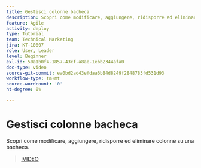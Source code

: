 ```yaml
---
title: Gestisci colonne bacheca
description: Scopri come modificare, aggiungere, ridisporre ed eliminare colonne su una bacheca.
feature: Agile
activity: deploy
type: Tutorial
team: Technical Marketing
jira: KT-10807
role: User, Leader
level: Beginner
exl-id: 50a1b0f4-1857-43cf-a8ae-1ebb2344afa0
doc-type: video
source-git-commit: ea0bd2ad43efdaa6b84d8249f2848783fd531d93
workflow-type: tm+mt
source-wordcount: '0'
ht-degree: 0%

---
```


# Gestisci colonne bacheca

Scopri come modificare, aggiungere, ridisporre ed eliminare colonne su una bacheca.

>[!VIDEO](https://video.tv.adobe.com/v/346570/?quality=12&learn=on)
